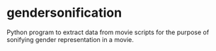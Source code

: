 # gendersonification
Python program to extract data from movie scripts for the purpose of sonifying gender representation in a movie.
